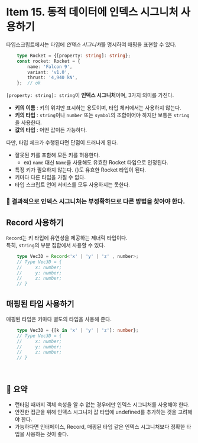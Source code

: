 # Item 15. 동적 데이터에 인덱스 시그니처 사용하기
타입스크립트에서는 타입에 *인덱스 시그니처*를 명시하여 매핑을 표현할 수 있다.  
```typescript
    type Rocket = {[property: string]: string};
    const rocket: Rocket = {
        name: 'Falcon 9',
        variant: 'v1.0',
        thrust: '4,940 kN',
    };  // ok
```
`[property: string]: string`이 **인덱스 시그니처**이며, 3가지 의미를 가진다.  

- **키의 이름** : 키의 위치만 표시하는 용도이며, 타입 체커에서는 사용하지 않는다.
- **키의 타입** : `string`이나 `number` 또는 `symbol`의 조합이어야 하지만 보통은 `string`을 사용한다.
- **값의 타입** : 어떤 값이든 가능하다.

다만, 타입 체크가 수행된다면 단점이 드러나게 된다.

- 잘못된 키를 포함해 모든 키를 허용한다.
  - ex) `name` 대신 `Name`을 사용해도 유효한 Rocket 타입으로 인정된다.
- 특정 키가 필요하지 않는다. {}도 유효한 Rocket 타입이 된다.
- 키마다 다른 타입을 가질 수 없다.
- 타입 스크립트 언어 서비스를 모두 사용하지는 못한다.

### 🤔 결과적으로 인덱스 시그니처는 부정확하므로 다른 방법을 찾아야 한다.

## Record 사용하기
`Record`는 키 타입에 유연성을 제공하는 제너릭 타입이다.  
특히, `string`의 부분 집합에서 사용할 수 있다.  
```typescript
    type Vec3D = Record<'x' | 'y' | 'z' , number>;
    // Type Vec3D = {
    //     x: number;
    //     y: number;
    //     z: number;
    // }
```
  
## 매핑된 타입 사용하기
매핑된 타입은 키마다 별도의 타입을 사용해 준다.  
```typescript
    type Vec3D = {[k in 'x' | 'y' | 'z']: number};
    // Type Vec3D = {
    //     x: number;
    //     y: number;
    //     z: number;
    // }
```
<br>

## 📝 요약
- 런타임 때까지 객체 속성을 알 수 없는 경우에만 인덱스 시그니처를 사용해야 한다.
- 안전한 접근을 위해 인덱스 시그니처 값 타입에 undefined를 추가하는 것을 고려해야 한다.
- 가능하다면 인터페이스, Record, 매핑된 타입 같은 인덱스 시그니처보다 정확한 타입을 사용하는 것이 좋다.
